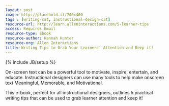 ```yaml
---
layout: post
image: http://placehold.it/700x400
tags : [writing-cat, instructional-design-cat]
resource-url: http://learn.alleninteractions.com/5-learner-tips
access: Requires Email
resource-type: Ebook
resource-author: Hannah Hunter
resource-org: Allen Interactions
title: Writing Tips to Grab Your Learners' Attention and Keep it!
---
```

{% include JB/setup %}

On-screen text can be a powerful tool to motivate, inspire, entertain, and educate. Instructional designers can use many tools to help make onscreen text Meaningful, Memorable, and Motivational.

This e-book, perfect for all instructional designers, outlines 5 practical writing tips that can be used to grab learner attention and keep it!
